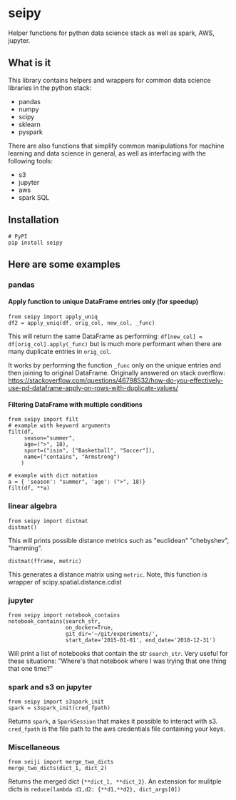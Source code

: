 # seipy

Helper functions for python data science stack as well as spark, AWS, jupyter.

## What is it

This library contains helpers and wrappers for common data science libraries in the python stack:
- pandas
- numpy
- scipy
- sklearn
- pyspark

There are also functions that simplify common manipulations for machine learning and data science
in general, as well as interfacing with the following tools:
- s3
- jupyter
- aws
- spark SQL

## Installation
```
# PyPI
pip install seipy
```

## Here are some examples

### pandas

#### Apply function to unique DataFrame entries only (for speedup)
```
from seipy import apply_uniq
df2 = apply_uniq(df, orig_col, new_col, _func)
```
This will return the same DataFrame as performing:
`df[new_col] = df[orig_col].apply(_func)`
but is much more performant when there are many duplicate entries in `orig_col`.

It works by performing the function `_func` only on the unique entries and then joining to original DataFrame.
Originally answered on stack overflow:
https://stackoverflow.com/questions/46798532/how-do-you-effectively-use-pd-dataframe-apply-on-rows-with-duplicate-values/

#### Filtering DataFrame with multiple conditions
```
from seipy import filt
# example with keyword arguments
filt(df,
     season="summer",
     age=(">", 18),
     sport=("isin", ["Basketball", "Soccer"]),
     name=("contains", "Armstrong")
    )

# example with dict notation
a = { 'season': "summer", 'age': (">", 18)}
filt(df, **a)
```

### linear algebra

```
from seipy import distmat
distmat()
```
This will prints possible distance metrics such as "euclidean" "chebyshev", "hamming".

```
distmat(fframe, metric)
```
This generates a distance matrix using `metric`.
Note, this function is wrapper of scipy.spatial.distance.cdist


### jupyter

```
from seipy import notebook_contains
notebook_contains(search_str,
                  on_docker=True,
                  git_dir='~/git/experiments/',
                  start_date='2015-01-01', end_date='2018-12-31')
```
Will print a list of notebooks that contain the str `search_str`.
Very useful for these situations: "Where's that notebook where I was trying that one thing that one time?"

### spark and s3 on jupyter

```
from seipy import s3spark_init
spark = s3spark_init(cred_fpath)
```
Returns `spark`, a `SparkSession` that makes it possible to interact with s3.
`cred_fpath` is the file path to the aws credentials file containing your keys.


### Miscellaneous

```
from seiji import merge_two_dicts
merge_two_dicts(dict_1, dict_2)
```
Returns the merged dict `{**dict_1, **dict_2}`.
An extension for mulitple dicts is `reduce(lambda d1,d2: {**d1,**d2}, dict_args[0])`


